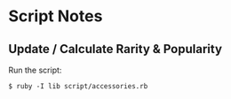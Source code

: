 # Script Notes

## Update / Calculate Rarity & Popularity

Run the script:

```
$ ruby -I lib script/accessories.rb
```

